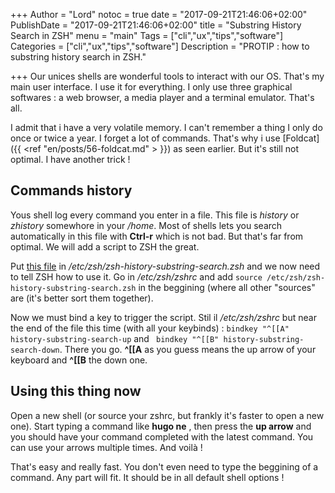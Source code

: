 +++
Author = "Lord"
notoc = true
date = "2017-09-21T21:46:06+02:00"
PublishDate = "2017-09-21T21:46:06+02:00"
title = "Substring History Search in ZSH"
menu = "main"
Tags = ["cli","ux","tips","software"]
Categories = ["cli","ux","tips","software"]
Description = "PROTIP : how to substring history search in ZSH."

+++
Our unices shells are wonderful tools to interact with our OS. That's my main user interface. I use it for everything. I only use three graphical softwares : a web browser, a media player and a terminal emulator. That's all.

I admit that i have a very volatile memory. I can't remember a thing I only do once or twice a year. I forget a lot of commands. That's why i use [Foldcat]({{ <ref "en/posts/56-foldcat.md" > }}) as seen earlier. But it's still not optimal. I have another trick !

## Commands history
Yous shell log every command you enter in a file. This file is *history* or *zhistory* somewhore in your */home*. Most of shells lets you search automatically in this file with **Ctrl-r** which is not bad. But that's far from optimal. We will add a script to ZSH the great.

Put [this file](/static/zsh-history-substring-search.zsh) in */etc/zsh/zsh-history-substring-search.zsh* and we now need to tell ZSH how to use it. Go in */etc/zsh/zshrc* and add ```source /etc/zsh/zsh-history-substring-search.zsh``` in the beggining (where all other "sources" are (it's better sort them together). 

Now we must bind a key to trigger the script. Stil il */etc/zsh/zshrc* but near the end of the file this time (with all your keybinds) : ```bindkey "^[[A" history-substring-search-up``` and ``` bindkey "^[[B" history-substring-search-down```. There you go. **^[[A** as you guess means the up arrow of your keyboard and **^[[B** the down one.

## Using this thing now
Open a new shell (or source your zshrc, but frankly it's faster to open a new one). Start typing a command like **hugo ne** , then press the **up arrow** and you should have your command completed with the latest command. You can use your arrows multiple times. And voilà !

That's easy and really fast. You don't even need to type the beggining of a command. Any part will fit. It should be in all default shell options !
